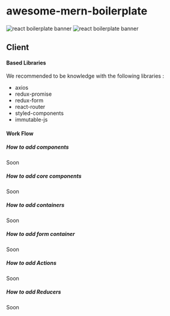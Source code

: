 # awesome-mern-boilerplate

<img src="https://www.shareicon.net/download/2016/07/10/119874_apps_512x512.png" alt="react boilerplate banner" align="center" />
<img src="https://www.shareicon.net/download/2016/07/10/119874_apps_512x512.png" alt="react boilerplate banner" align="center" />

## Client
#### Based Libraries
We recommended to be knowledge with the following libraries :
* axios
* redux-promise
* redux-form
* react-router
* styled-components
* immutable-js

#### Work Flow

##### How to add components
Soon

##### How to add core components
Soon

##### How to add containers
Soon

##### How to add form container
Soon

##### How to add Actions
Soon

##### How to add Reducers
Soon

